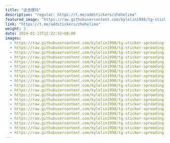 ```yaml
---
title: "这合理吗"
description: "regular: https://t.me/addstickers/zhehelima"
featured_image: "https://raw.githubusercontent.com/kylelin1998/tg-sticker-spreading-worldwide-images/main/img/92aafc1c-64fb-4b13-ade3-1c30a0c8bc93.jpg"
link: "https://t.me/addstickers/zhehelima"
weight: 3
date: 2024-01-13T22:22:52+08:00
images:
  - https://raw.githubusercontent.com/kylelin1998/tg-sticker-spreading-worldwide-images/main/img/92aafc1c-64fb-4b13-ade3-1c30a0c8bc93.jpg
  - https://raw.githubusercontent.com/kylelin1998/tg-sticker-spreading-worldwide-images/main/img/3b01e2a8-96b1-421c-8ddb-36e4e7aa327c.jpg
  - https://raw.githubusercontent.com/kylelin1998/tg-sticker-spreading-worldwide-images/main/img/f383e89b-7c84-4ed8-a502-427252c3d8a9.jpg
  - https://raw.githubusercontent.com/kylelin1998/tg-sticker-spreading-worldwide-images/main/img/e2e9ee26-9cd7-4eaf-92f2-98a8c1e04199.jpg
  - https://raw.githubusercontent.com/kylelin1998/tg-sticker-spreading-worldwide-images/main/img/1a12c251-b578-4169-acb0-a59d23c472a0.jpg
  - https://raw.githubusercontent.com/kylelin1998/tg-sticker-spreading-worldwide-images/main/img/357eb9c4-dfcb-4f56-bc42-2034132e14d3.jpg
  - https://raw.githubusercontent.com/kylelin1998/tg-sticker-spreading-worldwide-images/main/img/35ef4015-bdc9-4392-8503-61ddf534bb14.jpg
  - https://raw.githubusercontent.com/kylelin1998/tg-sticker-spreading-worldwide-images/main/img/9f266d85-0656-4c8e-9c61-53a9d9935d0b.jpg
  - https://raw.githubusercontent.com/kylelin1998/tg-sticker-spreading-worldwide-images/main/img/a7df7919-afc6-4238-ab93-fa7cde6ada8f.jpg
  - https://raw.githubusercontent.com/kylelin1998/tg-sticker-spreading-worldwide-images/main/img/8c281938-6e91-48e9-9ac8-9ebd5107b083.jpg
  - https://raw.githubusercontent.com/kylelin1998/tg-sticker-spreading-worldwide-images/main/img/2a101e4d-58d7-48ed-8a58-5a5fc878f6a3.jpg
  - https://raw.githubusercontent.com/kylelin1998/tg-sticker-spreading-worldwide-images/main/img/4911d7a5-30fb-4cdc-b05f-333dee796658.jpg
  - https://raw.githubusercontent.com/kylelin1998/tg-sticker-spreading-worldwide-images/main/img/af85e890-77cf-4866-b865-630aa77e237a.jpg
  - https://raw.githubusercontent.com/kylelin1998/tg-sticker-spreading-worldwide-images/main/img/d1496040-32a4-477f-9d05-6d7b564e7cbf.jpg
  - https://raw.githubusercontent.com/kylelin1998/tg-sticker-spreading-worldwide-images/main/img/979a5050-6ce3-42dc-810f-973c3a09b557.jpg
  - https://raw.githubusercontent.com/kylelin1998/tg-sticker-spreading-worldwide-images/main/img/3e70a804-7f28-4f3d-b850-b32ee5f667aa.jpg
  - https://raw.githubusercontent.com/kylelin1998/tg-sticker-spreading-worldwide-images/main/img/68f876fc-073b-4c3d-a9a9-25cd05ca8cb5.jpg
  - https://raw.githubusercontent.com/kylelin1998/tg-sticker-spreading-worldwide-images/main/img/4ecbf0b9-c674-4df3-9523-791347579812.jpg
  - https://raw.githubusercontent.com/kylelin1998/tg-sticker-spreading-worldwide-images/main/img/bc5ff07c-be46-4893-b7c8-87355e4e2d86.jpg
  - https://raw.githubusercontent.com/kylelin1998/tg-sticker-spreading-worldwide-images/main/img/911bb6e4-2854-4967-be69-6af59f50c704.jpg
---
```

